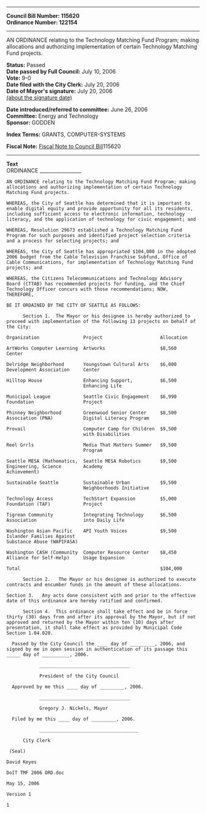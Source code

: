 * * * * *  
  
**Council Bill Number: [](#h0)[](#h2)115620**   
**Ordinance Number: 122154**  
  
* * * * *  
  
AN ORDINANCE relating to the Technology Matching Fund Program; making allocations and authorizing implementation of certain Technology Matching Fund projects.  
  
**Status:** Passed   
**Date passed by Full Council:** July 10, 2006   
**Vote:** 9-0   
**Date filed with the City Clerk:** July 20, 2006   
**Date of Mayor's signature:** July 20, 2006   
[(about the signature date)](/~public/approvaldate.htm)   
  
  
**Date introduced/referred to committee:** June 26, 2006   
**Committee:** Energy and Technology   
**Sponsor:** GODDEN   
  
**Index Terms:** GRANTS, COMPUTER-SYSTEMS  
  
**Fiscal Note:** [Fiscal Note to Council Bill](http://clerk.seattle.gov/~public/fnote/115620.htm)[](#h1)[](#h3)115620  
  
* * * * *  
  
**Text**  
    ORDINANCE _________________  
  
    AN ORDINANCE relating to the Technology Matching Fund Program; making  
    allocations and authorizing implementation of certain Technology  
    Matching Fund projects.  
  
    WHEREAS, the City of Seattle has determined that it is important to  
    enable digital equity and provide opportunity for all its residents,  
    including sufficient access to electronic information, technology  
    literacy, and the application of technology for civic engagement; and  
  
    WHEREAS, Resolution 29673 established a Technology Matching Fund  
    Program for such purposes and identified project selection criteria  
    and a process for selecting projects; and  
  
    WHEREAS, the City of Seattle has appropriated $104,000 in the adopted  
    2006 budget from the Cable Television Franchise Subfund, Office of  
    Cable Communications, for implementation of Technology Matching Fund  
    projects; and  
  
    WHEREAS, the Citizens Telecommunications and Technology Advisory  
    Board (CTTAB) has recommended projects for funding, and the Chief  
    Technology Officer concurs with those recommendations; NOW,  
    THEREFORE,  
  
    BE IT ORDAINED BY THE CITY OF SEATTLE AS FOLLOWS:  
  
          Section 1.  The Mayor or his designee is hereby authorized to  
    proceed with implementation of the following 13 projects on behalf of  
    the City:  
  
    Organization                Project                     Allocation  
  
    ArtWorks Computer Learning  Artworks                    $8,560  
    Center  
  
    Delridge Neighborhood       Youngstown Cultural Arts    $6,000  
    Development Association     Center  
  
    Hilltop House               Enhancing Support,          $6,500  
                                Enhancing Life  
  
    Municipal League            Seattle Civic Engagement    $6,990  
    Foundation                  Project  
  
    Phinney Neighborhood        Greenwood Senior Center     $8,500  
    Association (PNA)           Digital Literacy Program  
  
    Provail                     Computer Camp for Children  $9,500  
                                with Disabilities  
  
    Reel Grrls                  Media That Matters Summer   $9,500  
                                Program  
  
    Seattle MESA (Mathematics,  Seattle MESA Robotics       $9,500  
    Engineering, Science        Academy  
    Achievement)  
  
    Sustainable Seattle         Sustainable Urban           $9,500  
                                Neighborhoods Initiative  
  
    Technology Access           TechStart Expansion         $5,000  
    Foundation (TAF)            Project  
  
    Tigrean Community           Integrating Technology      $6,500  
    Association                 into Daily Life  
  
    Washington Asian Pacific    API Youth Voices            $9,500  
    Islander Families Against  
    Substance Abuse (WAPIFASA)  
  
    Washington CASH (Community  Computer Resource Center    $8,450  
    Alliance for Self-Help)     Usage Expansion  
  
    Total                                                   $104,000  
  
          Section 2.   The Mayor or his designee is authorized to execute  
    contracts and encumber funds in the amount of these allocations.  
  
    Section 3.   Any acts done consistent with and prior to the effective  
    date of this ordinance are hereby ratified and confirmed.  
  
          Section 4.  This ordinance shall take effect and be in force  
    thirty (30) days from and after its approval by the Mayor, but if not  
    approved and returned by the Mayor within ten (10) days after  
    presentation, it shall take effect as provided by Municipal Code  
    Section 1.04.020.  
  
      Passed by the City Council the ____ day of _________, 2006, and  
    signed by me in open session in authentication of its passage this  
    _____ day of __________, 2006.  
  
                _________________________________  
  
                President of the City Council  
  
      Approved by me this ____ day of _________, 2006.  
  
                _________________________________  
  
                Gregory J. Nickels, Mayor  
  
      Filed by me this ____ day of _________, 2006.  
  
                ____________________________________  
  
          City Clerk  
  
     (Seal)  
  
    David Keyes  
  
    DoIT TMF 2006 ORD.doc  
  
    May 15, 2006  
  
    Version 1  
  
    1  
